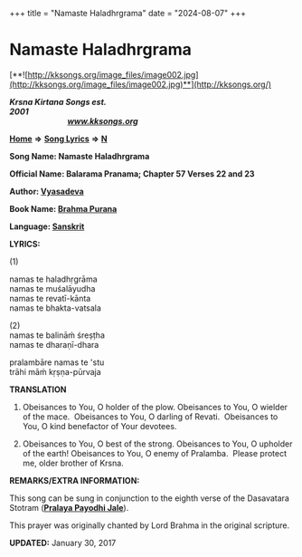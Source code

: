 +++
title = "Namaste Haladhrgrama"
date = "2024-08-07"
+++

# Namaste Haladhrgrama
[**![http://kksongs.org/image_files/image002.jpg](http://kksongs.org/image_files/image002.jpg)**](http://kksongs.org/)

**_Krsna Kirtana Songs est. 2001_**                                                                                                                                                 **_www.kksongs.org_**

**[Home](http://kksongs.org/)** **⇒** **[Song Lyrics](http://kksongs.org/lyrics.html)** **⇒** **[N](http://kksongs.org/songs/song_n.html)**

**Song Name: Namaste Haladhrgrama**

**Official Name: Balarama Pranama; Chapter 57 Verses 22 and 23**

**Author: [Vyasadeva](http://kksongs.org/authors/list/vyasadeva.html)**

**Book Name: [Brahma Purana](http://kksongs.org/authors/literature/brahmapurana.html)**

**Language: [Sanskrit](http://kksongs.org/language/list/sanskrit.html)**

**LYRICS:**

(1)

namas te haladhṛgrāma  
namas te muśalāyudha  
namas te revatī-kānta  
namas te bhakta-vatsala

(2)  
namas te balināḿ śreṣṭha  
namas te dharaṇī-dhara

pralambāre namas te 'stu  
trāhi māḿ kṛṣṇa-pūrvaja

**TRANSLATION**

1) Obeisances to You, O holder of the plow. Obeisances to You, O wielder of the mace.  Obeisances to You, O darling of Revati.  Obeisances to You, O kind benefactor of Your devotees.

2) Obeisances to You, O best of the strong. Obeisances to You, O upholder of the earth! Obeisances to You, O enemy of Pralamba.  Please protect me, older brother of Krsna.

**REMARKS/EXTRA INFORMATION:**

This song can be sung in conjunction to the eighth verse of the Dasavatara Stotram (**[Pralaya Payodhi Jale](http://kksongs.org/songs/p/pralayapayodhijale.html)**).

This prayer was originally chanted by Lord Brahma in the original scripture.

**UPDATED:** January 30, 2017